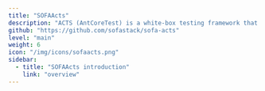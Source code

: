 ```yaml
---
title: "SOFAActs"
description: "ACTS (AntCoreTest) is a white-box testing framework that is based on the accumulation of testing practices for financial-grade distributed architectures."
github: "https://github.com/sofastack/sofa-acts"
level: "main"
weight: 6
icon: "/img/icons/sofaacts.png"
sidebar:
  - title: "SOFAActs introduction"
    link: "overview"
---
```

